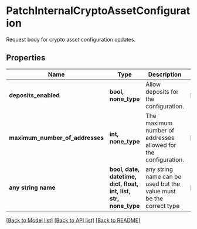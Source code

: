 # PatchInternalCryptoAssetConfiguration

Request body for crypto asset configuration updates.

## Properties
Name | Type | Description | Notes
------------ | ------------- | ------------- | -------------
**deposits_enabled** | **bool, none_type** | Allow deposits for the configuration. | [optional] 
**maximum_number_of_addresses** | **int, none_type** | The maximum number of addresses allowed for the configuration. | [optional] 
**any string name** | **bool, date, datetime, dict, float, int, list, str, none_type** | any string name can be used but the value must be the correct type | [optional]

[[Back to Model list]](../README.md#documentation-for-models) [[Back to API list]](../README.md#documentation-for-api-endpoints) [[Back to README]](../README.md)


